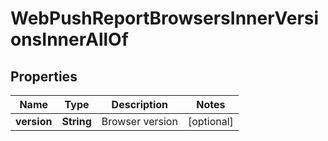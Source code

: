 

# WebPushReportBrowsersInnerVersionsInnerAllOf


## Properties

| Name | Type | Description | Notes |
|------------ | ------------- | ------------- | -------------|
|**version** | **String** | Browser version |  [optional] |



